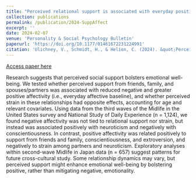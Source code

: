 ```yaml
---
title: "Perceived relational support is associated with everyday positive, but not negative, affectivity in a U.S. sample."
collection: publications
permalink: /publication/2024-SuppAffect
excerpt: ''
date: 2024-02-07
venue: 'Personality & Social Psychology Bulletin'
paperurl: 'https://doi.org/10.1177/01461672231224991'
citation: 'Ulichney, V., Schmidt, H., & Helion, C. (2024). &quot;Perceived relational support is associated with everyday positive, but not negative, affectivity in a U.S. sample.&quot; <i>Personality & Social Psychology Bulletin, 51(9), 1606-1630. </i>. https://doi.org/10.1177/01461672231224991 (Original work published 2025)'
---
```


[Access paper here](https://doi.org/10.1177/01461672231224991)

Research suggests that perceived social support bolsters emotional well-being. We tested whether perceived support from friends, family, and spouses/partners was associated with reduced negative and greater positive affectivity (i.e., everyday affective baseline), and whether perceived strain in these relationships had opposite effects, accounting for age and relevant covariates. Using data from the third waves of the Midlife in the United States survey and National Study of Daily Experience (n = 1,124), we found negative affectivity was not tied to relational support nor strain, but instead was associated positively with neuroticism and negatively with conscientiousness. In contrast, positive affectivity was related positively to support from friends and family, conscientiousness, and extroversion, and negatively to strain among partners and neuroticism. Exploratory analyses within second-wave Midlife in Japan data (n = 657) suggest patterns for future cross-cultural study. Some relationship dynamics may vary, but perceived support might enhance emotional well-being by bolstering positive, rather than mitigating negative, emotionality.
